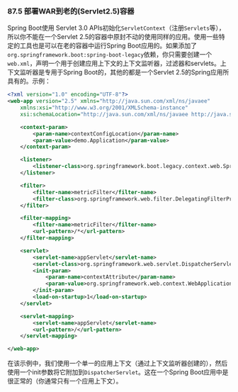 ### 87.5 部署WAR到老的(Servlet2.5)容器

Spring Boot使用 Servlet 3.0 APIs初始化`ServletContext`（注册`Servlets`等），所以你不能在一个Servlet 2.5的容器中原封不动的使用同样的应用。使用一些特定的工具也是可以在老的容器中运行Spring Boot应用的。如果添加了`org.springframework.boot:spring-boot-legacy`依赖，你只需要创建一个`web.xml`，声明一个用于创建应用上下文的上下文监听器，过滤器和servlets。上下文监听器是专用于Spring Boot的，其他的都是一个Servlet 2.5的Spring应用所具有的。示例：
```xml
<?xml version="1.0" encoding="UTF-8"?>
<web-app version="2.5" xmlns="http://java.sun.com/xml/ns/javaee"
    xmlns:xsi="http://www.w3.org/2001/XMLSchema-instance"
    xsi:schemaLocation="http://java.sun.com/xml/ns/javaee http://java.sun.com/xml/ns/javaee/web-app_2_5.xsd">

    <context-param>
        <param-name>contextConfigLocation</param-name>
        <param-value>demo.Application</param-value>
    </context-param>

    <listener>
        <listener-class>org.springframework.boot.legacy.context.web.SpringBootContextLoaderListener</listener-class>
    </listener>

    <filter>
        <filter-name>metricFilter</filter-name>
        <filter-class>org.springframework.web.filter.DelegatingFilterProxy</filter-class>
    </filter>

    <filter-mapping>
        <filter-name>metricFilter</filter-name>
        <url-pattern>/*</url-pattern>
    </filter-mapping>

    <servlet>
        <servlet-name>appServlet</servlet-name>
        <servlet-class>org.springframework.web.servlet.DispatcherServlet</servlet-class>
        <init-param>
            <param-name>contextAttribute</param-name>
            <param-value>org.springframework.web.context.WebApplicationContext.ROOT</param-value>
        </init-param>
        <load-on-startup>1</load-on-startup>
    </servlet>

    <servlet-mapping>
        <servlet-name>appServlet</servlet-name>
        <url-pattern>/</url-pattern>
    </servlet-mapping>

</web-app>
```
在该示例中，我们使用一个单一的应用上下文（通过上下文监听器创建的），然后使用一个init参数将它附加到`DispatcherServlet`。这在一个Spring Boot应用中是很正常的（你通常只有一个应用上下文）。
